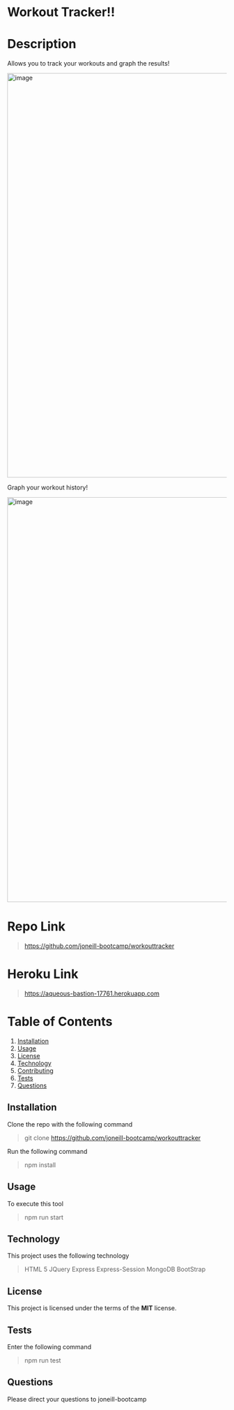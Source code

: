 # Workout Tracker!!

# Description

Allows you to track your workouts and graph the results!

<img width="927" alt="image" src="https://user-images.githubusercontent.com/59762660/84279764-c6079680-ab79-11ea-8a15-25940648f075.png">

Graph your workout history!

<img width="928" alt="image" src="https://user-images.githubusercontent.com/59762660/84279967-ffd89d00-ab79-11ea-9b1c-46e4a8abff93.png">

# Repo Link

> https://github.com/joneill-bootcamp/workouttracker

# Heroku Link

> https://aqueous-bastion-17761.herokuapp.com

# Table of Contents

1. [Installation](##Installation)
2. [Usage](##Usage)
3. [License](##License)
4. [Technology](##Technology)
5. [Contributing](##Contributing)
6. [Tests](##Tests)
7. [Questions](##Questions)

## Installation

Clone the repo with the following command

> git clone https://github.com/joneill-bootcamp/workouttracker

Run the following command

> npm install

## Usage

To execute this tool

> npm run start

## Technology

This project uses the following technology

> HTML 5
> JQuery
> Express
> Express-Session
> MongoDB
> BootStrap

## License

This project is licensed under the terms of the **MIT** license.

## Tests

Enter the following command

> npm run test

## Questions

Please direct your questions to joneill-bootcamp
